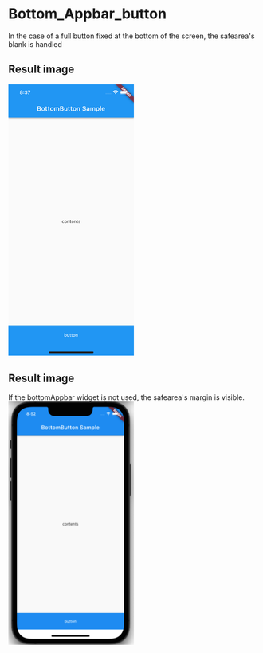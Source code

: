 # Bottom_Appbar_button

In the case of a full button fixed at the bottom of the screen, the safearea's blank is handled

## Result image

<img src = "./Simulator Screen Shot - iPhone 13 Pro - 2023-01-26 at 20.37.20.png" width="50%" height="50%">

## Result image

If the bottomAppbar widget is not used, the safearea's margin is visible.
<img src = "./test_image.png" width="50%" height="50%">
